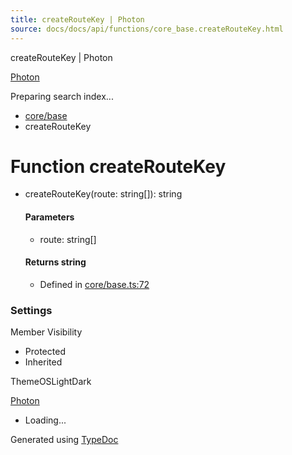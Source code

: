 ```yaml
---
title: createRouteKey | Photon
source: docs/docs/api/functions/core_base.createRouteKey.html
---
```


createRouteKey | Photon

[Photon](../index.md)




Preparing search index...

* [core/base](../modules/core_base.md)
* createRouteKey

# Function createRouteKey

* createRouteKey(route: string[]): string

  #### Parameters

  + route: string[]

  #### Returns string

  + Defined in [core/base.ts:72](https://github.com/mwhite454/photon/blob/main/packages/photon/src/core/base.ts#L72)

### Settings

Member Visibility

* Protected
* Inherited

ThemeOSLightDark

[Photon](../index.md)

* Loading...

Generated using [TypeDoc](https://typedoc.org/)
